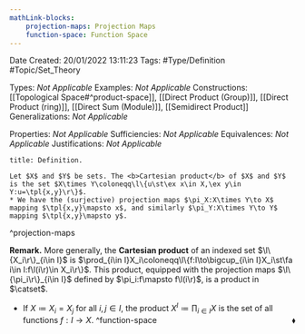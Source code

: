 ```yaml
---
mathLink-blocks:
    projection-maps: Projection Maps
    function-space: Function Space
---
```


<div class="topSpace"></div>

Date Created: 20/01/2022 13:11:23
Tags: #Type/Definition #Topic/Set_Theory

Types: <i>Not Applicable</i>
Examples: <i>Not Applicable</i> 
Constructions: [[Topological Space#^product-space]], [[Direct Product (Group)]], [[Direct Product (ring)]], [[Direct Sum (Module)]], [[Semidirect Product]]
Generalizations: <i>Not Applicable</i> 

Properties: <i>Not Applicable</i>
Sufficiencies: <i>Not Applicable</i>
Equivalences: <i>Not Applicable</i>
Justifications: <i>Not Applicable</i>

``` ad-Definition
title: Definition.

Let $X$ and $Y$ be sets. The <b>Cartesian product</b> of $X$ and $Y$ is the set $X\times Y\coloneqq\l\{u\st\ex x\in X,\ex y\in Y:u=\tpl{x,y}\r\}$.
* We have the (surjective) projection maps $\pi_X:X\times Y\to X$ mapping $\tpl{x,y}\mapsto x$, and similarly $\pi_Y:X\times Y\to Y$ mapping $\tpl{x,y}\mapsto y$.

```
^projection-maps

<b>Remark.</b> More generally, the <b>Cartesian product</b> of an indexed set $\l\{X_i\r\}_{i\in I}$ is $\prod_{i\in I}X_i\coloneqq\l\{f:I\to\bigcup_{i\in I}X_i\st\fa i\in I:f\l(i\r)\in X_i\r\}$. This product, equipped with the projection maps $\l\{\pi_i\r\}_{i\in I}$ defined by $\pi_i:f\mapsto f\l(i\r)$, is a product in $\catset$.
* If $X\coloneqq X_i=X_j$ for all $i,j\in I$, the product $X^I\coloneqq\prod_{i\in I}X$ is the set of all functions $f:I\to X$.<span style="float:right;">$\blacklozenge$</span>
^function-space
